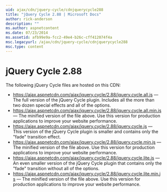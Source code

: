 ```yaml
---
uid: ajax/cdn/jquery-cycle/cdnjquerycycle288
title: "jQuery Cycle 2.88 | Microsoft Docs"
author: rick-anderson
description: ""
ms.author: aspnetcontent
ms.date: 07/23/2014
ms.assetid: afb99e9a-fcc2-49e4-b26c-cff412074f4a
msc.legacyurl: /ajax/cdn/jquery-cycle/cdnjquerycycle288
msc.type: content
---
```

jQuery Cycle 2.88
====================
The following jQuery Cycle files are hosted on this CDN:

- https://ajax.aspnetcdn.com/ajax/jquery.cycle/2.88/jquery.cycle.all.js &mdash; The full version of the jQuery Cycle plugin. Includes all the more than two dozen special effects and all of the options.
- https://ajax.aspnetcdn.com/ajax/jquery.cycle/2.88/jquery.cycle.all.min.js &mdash; The minified version of the file above. Use this version for production applications to improve your website performance.
- https://ajax.aspnetcdn.com/ajax/jquery.cycle/2.88/jquery.cycle.js &mdash; This version of the jQuery Cycle plugin is smaller and contains only the "fade" transition effect.
- https://ajax.aspnetcdn.com/ajax/jquery.cycle/2.88/jquery.cycle.min.js &mdash; The minified version of the file above. Use this version for production applications to improve your website performance.
- https://ajax.aspnetcdn.com/ajax/jquery.cycle/2.88/jquery.cycle.lite.js &mdash; An even smaller version of the jQuery Cycle plugin that contains only the "fade" transition without all of the options.
- https://ajax.aspnetcdn.com/ajax/jquery.cycle/2.88/jquery.cycle.lite.min.js &mdash; The minified version of the file above. Use this version for production applications to improve your website performance.
